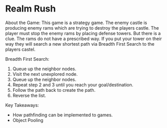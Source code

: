 # Realm Rush

About the Game:
This game is a strategy game. The enemy castle is producing enemy rams which are trying to destroy the players castle. The player must stop the enemy rams by placing defense towers. But there is a clue. The rams do not have a prescribed way. If you put your tower on their way they will search a new shortest path via Breadth First Search to the players castel.

Breadth First Search:
1. Queue up the neighbor nodes.
2. Visit the next unexplored node.
3. Queue up the neighbor nodes.
4. Repeat step 2 and 3 until you reach your goal/destination.
5. Follow the path back to create the path.
6. Reverse the list.

Key Takeaways:
- How pathfinding can be implemented to games.
- Object Pooling
